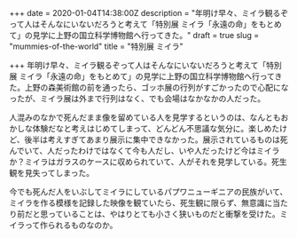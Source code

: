 +++
date = 2020-01-04T14:38:00Z
description = "年明け早々、ミイラ観るぞって人はそんなにいないだろうと考えて「特別展 ミイラ「永遠の命」をもとめて」の見学に上野の国立科学博物館へ行ってきた。"
draft = true
slug = "mummies-of-the-world"
title = "特別展 ミイラ"

+++
年明け早々、ミイラ観るぞって人はそんなにいないだろうと考えて「特別展 ミイラ「永遠の命」をもとめて」の見学に上野の国立科学博物館へ行ってきた。上野の森美術館の前を通ったら、ゴッホ展の行列がすごかったので心配になったが、ミイラ展は外まで行列はなく、でも会場はなかなかの人だった。

人混みのなかで死んだまま像を留めている人を見学するというのは、なんともおかしな体験だなと考えはじめてしまって、どんどん不思議な気分に。楽しめたけど、後半は考えすぎてあまり展示に集中できなかった。展示されているものは死んでいて、人だったわけではなくて今も人だし、いや人だったけど今はミイラか？ミイラはガラスのケースに収められていて、人がそれを見学している。死生観を見失ってしまった。

今でも死んだ人をいぶしてミイラにしているパプワニューギニアの民族がいて、ミイラを作る模様を記録した映像を観ていたら、死生観に限らず、無意識に当たり前だと思っていることは、やはりとても小さく狭いものだと衝撃を受けた。ミイラって作られるものなのか。